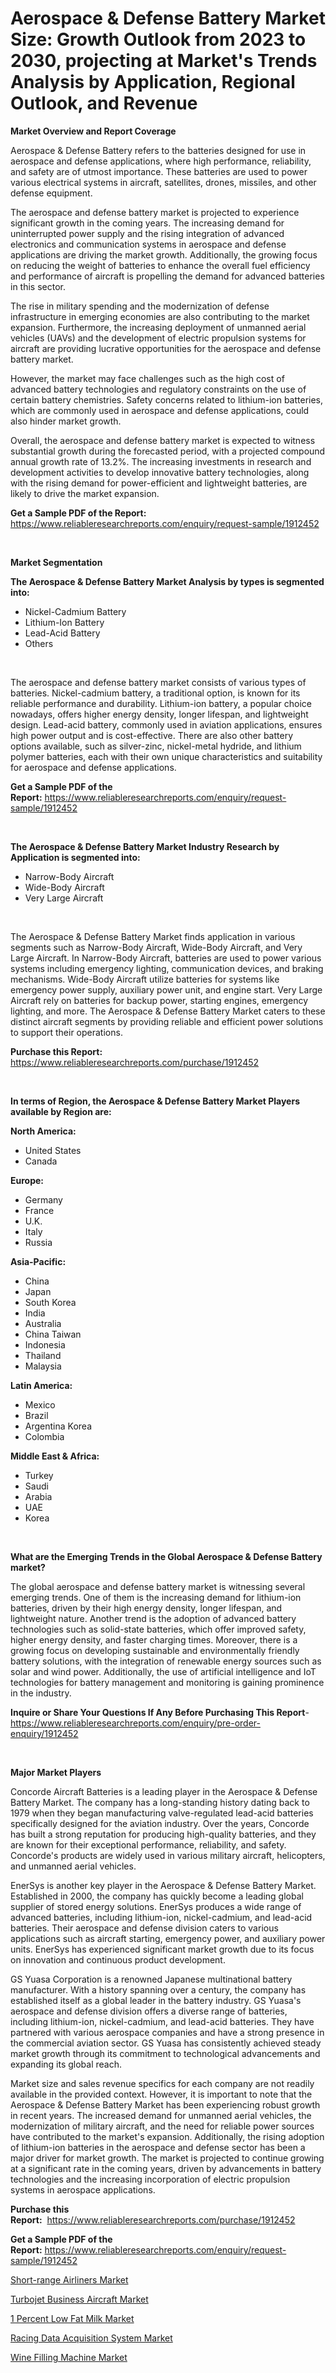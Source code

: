 <p><h1>Aerospace & Defense Battery Market Size: Growth Outlook from 2023 to 2030, projecting at Market's Trends Analysis by Application, Regional Outlook, and Revenue</h1></p><p><strong>Market Overview and Report Coverage</strong></p>
<p><p>Aerospace & Defense Battery refers to the batteries designed for use in aerospace and defense applications, where high performance, reliability, and safety are of utmost importance. These batteries are used to power various electrical systems in aircraft, satellites, drones, missiles, and other defense equipment.</p><p>The aerospace and defense battery market is projected to experience significant growth in the coming years. The increasing demand for uninterrupted power supply and the rising integration of advanced electronics and communication systems in aerospace and defense applications are driving the market growth. Additionally, the growing focus on reducing the weight of batteries to enhance the overall fuel efficiency and performance of aircraft is propelling the demand for advanced batteries in this sector.</p><p>The rise in military spending and the modernization of defense infrastructure in emerging economies are also contributing to the market expansion. Furthermore, the increasing deployment of unmanned aerial vehicles (UAVs) and the development of electric propulsion systems for aircraft are providing lucrative opportunities for the aerospace and defense battery market.</p><p>However, the market may face challenges such as the high cost of advanced battery technologies and regulatory constraints on the use of certain battery chemistries. Safety concerns related to lithium-ion batteries, which are commonly used in aerospace and defense applications, could also hinder market growth.</p><p>Overall, the aerospace and defense battery market is expected to witness substantial growth during the forecasted period, with a projected compound annual growth rate of 13.2%. The increasing investments in research and development activities to develop innovative battery technologies, along with the rising demand for power-efficient and lightweight batteries, are likely to drive the market expansion.</p></p>
<p><strong>Get a Sample PDF of the Report:</strong> <a href="https://www.reliableresearchreports.com/enquiry/request-sample/1912452">https://www.reliableresearchreports.com/enquiry/request-sample/1912452</a></p>
<p>&nbsp;</p>
<p><strong>Market Segmentation</strong></p>
<p><strong>The Aerospace & Defense Battery Market Analysis by types is segmented into:</strong></p>
<p><ul><li>Nickel-Cadmium Battery</li><li>Lithium-Ion Battery</li><li>Lead-Acid Battery</li><li>Others</li></ul></p>
<p>&nbsp;</p>
<p><p>The aerospace and defense battery market consists of various types of batteries. Nickel-cadmium battery, a traditional option, is known for its reliable performance and durability. Lithium-ion battery, a popular choice nowadays, offers higher energy density, longer lifespan, and lightweight design. Lead-acid battery, commonly used in aviation applications, ensures high power output and is cost-effective. There are also other battery options available, such as silver-zinc, nickel-metal hydride, and lithium polymer batteries, each with their own unique characteristics and suitability for aerospace and defense applications.</p></p>
<p><strong>Get a Sample PDF of the Report:</strong>&nbsp;<a href="https://www.reliableresearchreports.com/enquiry/request-sample/1912452">https://www.reliableresearchreports.com/enquiry/request-sample/1912452</a></p>
<p>&nbsp;</p>
<p><strong>The Aerospace & Defense Battery Market Industry Research by Application is segmented into:</strong></p>
<p><ul><li>Narrow-Body Aircraft</li><li>Wide-Body Aircraft</li><li>Very Large Aircraft</li></ul></p>
<p>&nbsp;</p>
<p><p>The Aerospace & Defense Battery Market finds application in various segments such as Narrow-Body Aircraft, Wide-Body Aircraft, and Very Large Aircraft. In Narrow-Body Aircraft, batteries are used to power various systems including emergency lighting, communication devices, and braking mechanisms. Wide-Body Aircraft utilize batteries for systems like emergency power supply, auxiliary power unit, and engine start. Very Large Aircraft rely on batteries for backup power, starting engines, emergency lighting, and more. The Aerospace & Defense Battery Market caters to these distinct aircraft segments by providing reliable and efficient power solutions to support their operations.</p></p>
<p><strong>Purchase this Report:</strong>&nbsp; <a href="https://www.reliableresearchreports.com/purchase/1912452">https://www.reliableresearchreports.com/purchase/1912452</a></p>
<p>&nbsp;</p>
<p><strong>In terms of Region, the Aerospace & Defense Battery Market Players available by Region are:</strong></p>
<p>
    <p> <strong> North America: </strong>
        <ul>
            <li>United States</li>
            <li>Canada</li>
        </ul>
        </p> 
    <p> <strong> Europe: </strong>
        <ul>
            <li>Germany</li>
            <li>France</li>
            <li>U.K.</li>
            <li>Italy</li>
            <li>Russia</li>
        </ul>
        </p> 
    <p> <strong> Asia-Pacific: </strong>
        <ul>
            <li>China</li>
            <li>Japan</li>
            <li>South Korea</li>
            <li>India</li>
            <li>Australia</li>
            <li>China Taiwan</li>
            <li>Indonesia</li>
            <li>Thailand</li>
            <li>Malaysia</li>
        </ul>
        </p> 
    <p> <strong> Latin America: </strong>
        <ul>
            <li>Mexico</li>
            <li>Brazil</li>
            <li>Argentina Korea</li>
            <li>Colombia</li>
        </ul>
        </p> 
    <p> <strong> Middle East & Africa: </strong>
        <ul>
            <li>Turkey</li>
            <li>Saudi</li>
            <li>Arabia</li>
            <li>UAE</li>
            <li>Korea</li>
        </ul>
    </p>
    </p>
<p>&nbsp;</p>
<p><strong>What are the Emerging Trends in the Global Aerospace & Defense Battery market?</strong></p>
<p><p>The global aerospace and defense battery market is witnessing several emerging trends. One of them is the increasing demand for lithium-ion batteries, driven by their high energy density, longer lifespan, and lightweight nature. Another trend is the adoption of advanced battery technologies such as solid-state batteries, which offer improved safety, higher energy density, and faster charging times. Moreover, there is a growing focus on developing sustainable and environmentally friendly battery solutions, with the integration of renewable energy sources such as solar and wind power. Additionally, the use of artificial intelligence and IoT technologies for battery management and monitoring is gaining prominence in the industry.</p></p>
<p><strong>Inquire or Share Your Questions If Any Before Purchasing This Report</strong>- <a href="https://www.reliableresearchreports.com/enquiry/pre-order-enquiry/1912452">https://www.reliableresearchreports.com/enquiry/pre-order-enquiry/1912452</a></p>
<p>&nbsp;</p>
<p><strong>Major Market Players</strong></p>
<p><p>Concorde Aircraft Batteries is a leading player in the Aerospace & Defense Battery Market. The company has a long-standing history dating back to 1979 when they began manufacturing valve-regulated lead-acid batteries specifically designed for the aviation industry. Over the years, Concorde has built a strong reputation for producing high-quality batteries, and they are known for their exceptional performance, reliability, and safety. Concorde's products are widely used in various military aircraft, helicopters, and unmanned aerial vehicles.</p><p>EnerSys is another key player in the Aerospace & Defense Battery Market. Established in 2000, the company has quickly become a leading global supplier of stored energy solutions. EnerSys produces a wide range of advanced batteries, including lithium-ion, nickel-cadmium, and lead-acid batteries. Their aerospace and defense division caters to various applications such as aircraft starting, emergency power, and auxiliary power units. EnerSys has experienced significant market growth due to its focus on innovation and continuous product development.</p><p>GS Yuasa Corporation is a renowned Japanese multinational battery manufacturer. With a history spanning over a century, the company has established itself as a global leader in the battery industry. GS Yuasa's aerospace and defense division offers a diverse range of batteries, including lithium-ion, nickel-cadmium, and lead-acid batteries. They have partnered with various aerospace companies and have a strong presence in the commercial aviation sector. GS Yuasa has consistently achieved steady market growth through its commitment to technological advancements and expanding its global reach.</p><p>Market size and sales revenue specifics for each company are not readily available in the provided context. However, it is important to note that the Aerospace & Defense Battery Market has been experiencing robust growth in recent years. The increased demand for unmanned aerial vehicles, the modernization of military aircraft, and the need for reliable power sources have contributed to the market's expansion. Additionally, the rising adoption of lithium-ion batteries in the aerospace and defense sector has been a major driver for market growth. The market is projected to continue growing at a significant rate in the coming years, driven by advancements in battery technologies and the increasing incorporation of electric propulsion systems in aerospace applications.</p></p>
<p><strong>Purchase this Report:</strong>&nbsp;&nbsp;<a href="https://www.reliableresearchreports.com/purchase/1912452">https://www.reliableresearchreports.com/purchase/1912452</a></p>
<p></p>
<p><strong>Get a Sample PDF of the Report:</strong>&nbsp;<a href="https://www.reliableresearchreports.com/enquiry/request-sample/1912452">https://www.reliableresearchreports.com/enquiry/request-sample/1912452</a></p>
<p><p><a href="https://github.com/amae102299/Market-Research-Report-List-1/blob/main/short-range-airliners-market.md">Short-range Airliners Market</a></p><p><a href="https://github.com/sndrkn/Market-Research-Report-List-1/blob/main/turbojet-business-aircraft-market.md">Turbojet Business Aircraft Market</a></p><p><a href="https://medium.com/@noewwade60/analyzing-1-percent-low-fat-milk-market-global-industry-perspective-and-forecast-2023-to-2030-e27655aa143e">1 Percent Low Fat Milk Market</a></p><p><a href="https://www.linkedin.com/pulse/racing-data-acquisition-system-market-size-growth-forecast-from-x5abe/">Racing Data Acquisition System Market</a></p><p><a href="https://www.linkedin.com/pulse/wine-filling-machine-market-insights-players-forecast-till-2030-g2ime/">Wine Filling Machine Market</a></p></p>